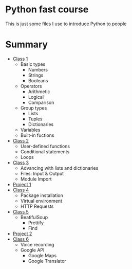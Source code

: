 # Python fast course
This is just some files I use to introduce Python to people

# Summary
 - [Class 1](notebooks/classes/class-1.ipynb)
   - Basic types
     - Numbers
     - Strings
     - Booleans
   - Operators
     - Arithmetic
     - Logical
     - Comparison
   - Group types
     - Lists
     - Tuples
     - Dictionaries 
   - Variables
   - Built-in fuctions
 - [Class 2](notebooks/classes/class-2.ipynb)
   - User-defined functions
   - Conditional statements
   - Loops
 - [Class 3](notebooks/classes/class-3.ipynb)
   - Advancing with lists and dictionaries
   - Files: Input & Output
   - Module Import
 - [Project 1](notebooks/projects/project-1.ipynb)
 - [Class 4](notebooks/classes/class-4.ipynb)
   - Package installation
   - Virtual environment
   - HTTP Requests
 - [Class 5](notebooks/classes/class-5.ipynb)
   - BeatifulSoup
     - Prettify
     - Find
 - [Project 2](notebooks/projects/project-2.ipynb)
 - [Class 6](notebooks/classes/class-6.ipynb)
   - Voice recording
   - Google API
     - Google Maps
     - Google Translator

